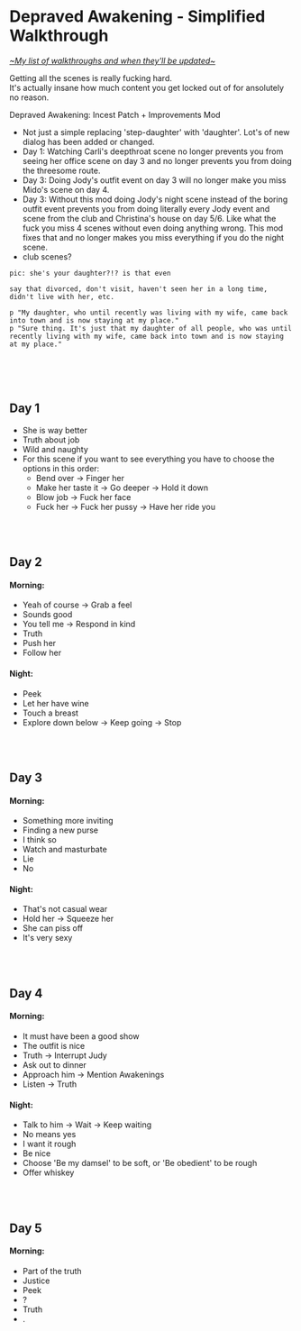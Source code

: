 # Depraved Awakening - Simplified Walkthrough
[*\~My list of walkthroughs and when they'll be updated\~*](https://www.patreon.com/maimlain)

Getting all the scenes is really fucking hard.  
It's actually insane how much content you get locked out of for ansolutely no reason.

Depraved Awakening: Incest Patch + Improvements Mod
- Not just a simple replacing 'step-daughter' with 'daughter'. Lot's of new dialog has been added or changed.
- Day 1: Watching Carli's deepthroat scene no longer prevents you from seeing her office scene on day 3 and no longer prevents you from doing the threesome route.
- Day 3: Doing Jody's outfit event on day 3 will no longer make you miss Mido's scene on day 4.
- Day 3: Without this mod doing Jody's night scene instead of the boring outfit event prevents you from doing literally every Jody event and scene from the club and Christina's house on day 5/6. Like what the fuck you miss 4 scenes without even doing anything wrong. This mod fixes that and no longer makes you miss everything if you do the night scene.
- club scenes?

```
pic: she's your daughter?!? is that even

say that divorced, don't visit, haven't seen her in a long time, didn't live with her, etc.

p "My daughter, who until recently was living with my wife, came back into town and is now staying at my place."
p "Sure thing. It's just that my daughter of all people, who was until recently living with my wife, came back into town and is now staying at my place."
```

<br>
<br>
<br>

## Day 1
- She is way better
- Truth about job
- Wild and naughty
- For this scene if you want to see everything you have to choose the options in this order:
  - Bend over -> Finger her
  - Make her taste it -> Go deeper -> Hold it down
  - Blow job -> Fuck her face
  - Fuck her -> Fuck her pussy -> Have her ride you

<br>
<br>

## Day 2
#### Morning:
- Yeah of course -> Grab a feel
- Sounds good
- You tell me -> Respond in kind
- Truth
- Push her
- Follow her

#### Night:
- Peek
- Let her have wine
- Touch a breast
- Explore down below -> Keep going -> Stop

<br>
<br>

## Day 3
#### Morning:
- Something more inviting
- Finding a new purse
- I think so
- Watch and masturbate
- Lie
- No

#### Night:
- That's not casual wear
- Hold her -> Squeeze her
- She can piss off
- It's very sexy

<br>
<br>

## Day 4
#### Morning:
- It must have been a good show
- The outfit is nice
- Truth -> Interrupt Judy
- Ask out to dinner
- Approach him -> Mention Awakenings
- Listen -> Truth

#### Night:
- Talk to him -> Wait -> Keep waiting
- No means yes
- I want it rough
- Be nice
- Choose 'Be my damsel' to be soft, or 'Be obedient' to be rough
- Offer whiskey

<br>
<br>

## Day 5
#### Morning:
- Part of the truth
- Justice
- Peek
- ?
- Truth
- .







